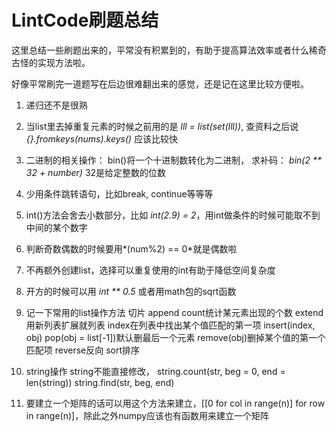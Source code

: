 # LintCode刷题总结

这里总结一些刷题出来的，平常没有积累到的，有助于提高算法效率或者什么稀奇古怪的实现方法啦。

好像平常刷完一道题写在后边很难翻出来的感觉，还是记在这里比较方便啦。

1. 递归还不是很熟

1. 当list里去掉重复元素的时候之前用的是 *lll = list(set(lll))*, 查资料之后说 *{}.fromkeys(nums).keys()* 应该比较快

1. 二进制的相关操作： bin()将一个十进制数转化为二进制， 求补码： *bin(2 \*\* 32 + number)* 32是给定整数的位数

1. 少用条件跳转语句，比如break, continue等等等

1. int()方法会舍去小数部分，比如 *int(2.9) = 2*，用int做条件的时候可能取不到中间的某个数字

1. 判断奇数偶数的时候要用*(num%2) == 0*就是偶数啦

1. 不再额外创建list，选择可以重复使用的int有助于降低空间复杂度

1. 开方的时候可以用 *int \*\* 0.5* 或者用math包的sqrt函数

1. 记一下常用的list操作方法 切片 append count统计某元素出现的个数 extend用新列表扩展就列表 index在列表中找出某个值匹配的第一项 insert(index, obj) pop(obj = list[-1])默认删最后一个元素 remove(obj)删掉某个值的第一个匹配项 reverse反向 sort排序

1. string操作 string不能直接修改， string.count(str, beg = 0, end = len(string)) string.find(str, beg, end)

1. 要建立一个矩阵的话可以用这个方法来建立，[[0 for col in range(n)] for row in range(n)]，除此之外numpy应该也有函数用来建立一个矩阵


